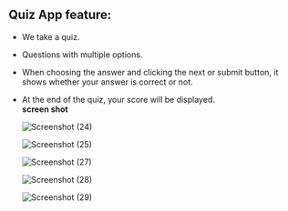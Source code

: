 ## Quiz App feature:

 - We take a quiz.
 - Questions with multiple options.
 - When choosing the answer and clicking the next or submit button, it shows whether your answer is correct or not.
 - At the end of the quiz, your score will be displayed.
   <br/>
 **screen shot**

   ![Screenshot (24)](https://github.com/sakthiaj29/Assignment/assets/159148814/56899ae8-0205-4393-93e4-e81fab161a16)

   ![Screenshot (25)](https://github.com/sakthiaj29/Assignment/assets/159148814/4500e2d8-cd78-4bd5-aa50-234160bf7a44)

   ![Screenshot (27)](https://github.com/sakthiaj29/Assignment/assets/159148814/97905d0b-db9f-4855-b65f-42bf8eab236c)

   ![Screenshot (28)](https://github.com/sakthiaj29/Assignment/assets/159148814/2a349e2f-52c9-49ac-b23e-97a9ab9f5d0b)

   ![Screenshot (29)](https://github.com/sakthiaj29/Assignment/assets/159148814/7dc6502d-218a-4684-b925-223be2b07a34)



